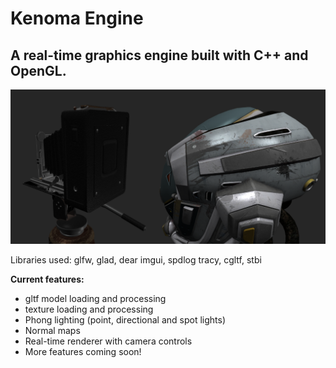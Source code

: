 # Kenoma Engine

## A real-time graphics engine built with C++ and OpenGL.


![](screenshots/kenoma-preview.png)

Libraries used: glfw, glad, dear imgui, spdlog tracy, cgltf, stbi

**Current features:**
- gltf model loading and processing
- texture loading and processing
- Phong lighting (point, directional and spot lights)
- Normal maps
- Real-time renderer with camera controls
- More features coming soon!